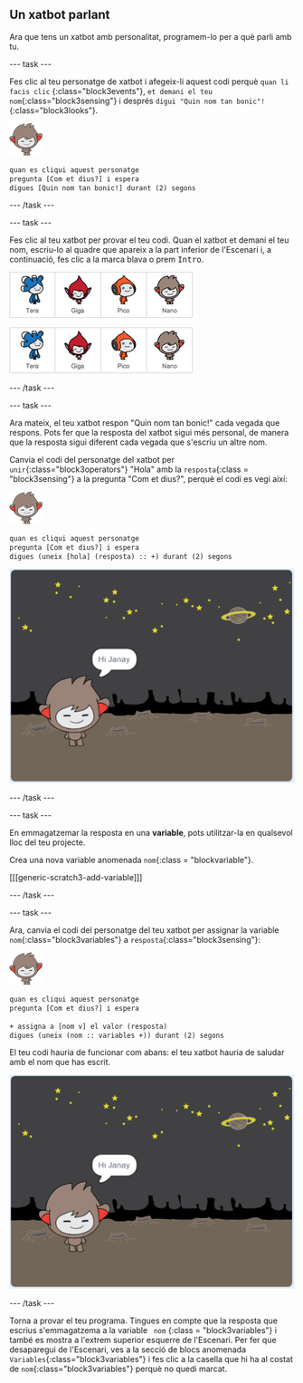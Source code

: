 ## Un xatbot parlant

Ara que tens un xatbot amb personalitat, programem-lo per a què parli amb tu.

\--- task \---

Fes clic al teu personatge de xatbot i afegeix-li aquest codi perquè `quan li facis clic` {:class="block3events"}, `et demani el teu nom`{:class="block3sensing"} i després `digui "Quin nom tan bonic"!`{:class="block3looks"}.

![personatge nano](images/nano-sprite.png)

```blocks3
quan es cliqui aquest personatge
pregunta [Com et dius?] i espera
digues [Quin nom tan bonic!] durant (2) segons
```

\--- /task \---

\--- task \---

Fes clic al teu xatbot per provar el teu codi. Quan el xatbot et demani el teu nom, escriu-lo al quadre que apareix a la part inferior de l'Escenari i, a continuació, fes clic a la marca blava o prem <kbd>Intro</kbd>.

![Provant una resposta del Xatbot](images/chatbot-characters.png)

![Provant una resposta de Xatbot](images/chatbot-characters.png)

\--- /task \---

\--- task \---

Ara mateix, el teu xatbot respon "Quin nom tan bonic!" cada vegada que respons. Pots fer que la resposta del xatbot sigui més personal, de manera que la resposta sigui diferent cada vegada que s'escriu un altre nom.

Canvia el codi del personatge del xatbot per `unir`{:class="block3operators"} "Hola" amb la `resposta`{:class = "block3sensing"} a la pregunta "Com et dius?", perquè el codi es vegi així:

![personatge nano](images/nano-sprite.png)

```blocks3
quan es cliqui aquest personatge
pregunta [Com et dius?] i espera
digues (uneix [hola] (resposta) :: +) durant (2) segons
```

![Provant una resposta personalitzada](images/chatbot-answer-test.png)

\--- /task \---

\--- task \---

En emmagatzemar la resposta en una **variable**, pots utilitzar-la en qualsevol lloc del teu projecte.

Crea una nova variable anomenada `nom`{:class = "blockvariable"}.

[[[generic-scratch3-add-variable]]]

\--- /task \---

\--- task \---

Ara, canvia el codi del personatge del teu xatbot per assignar la variable `nom`{:class="block3variables"} a `resposta`{:class="block3sensing"}:

![personatge nano](images/nano-sprite.png)

```blocks3
quan es cliqui aquest personatge
pregunta [Com et dius?] i espera

+ assigna a [nom v] el valor (resposta)
digues (uneix (nom :: variables +)) durant (2) segons
```

El teu codi hauria de funcionar com abans: el teu xatbot hauria de saludar amb el nom que has escrit.

![Provant una resposta personalitzada](images/chatbot-answer-test.png)

\--- /task \---

Torna a provar el teu programa. Tingues en compte que la resposta que escrius s'emmagatzema a la variable ` nom` {:class = "block3variables"} i també es mostra a l'extrem superior esquerre de l'Escenari. Per fer que desaparegui de l'Escenari, ves a la secció de blocs anomenada `Variables`{:class="block3variables"} i fes clic a la casella que hi ha al costat de `nom`{:class="block3variables"} perquè no quedi marcat.